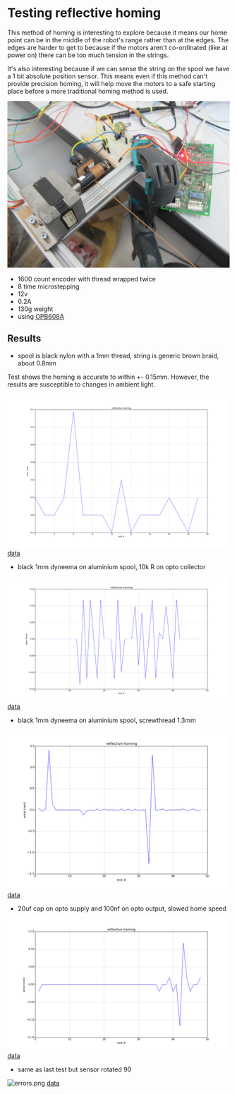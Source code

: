 # Testing reflective homing

This method of homing is interesting to explore because it means our home point can be in the middle of the robot's range rather than at the edges. The edges are harder to get to because if the motors aren't co-ordinated (like at power on) there can be too much tension in the strings.

It's also interesting because if we can sense the string on the spool we have a 1 bit absolute position sensor. This means even if this method can't provide precision homing, it will help move the motors to a safe starting place before a more traditional homing method is used.

![setup](ref_homing.jpg)

* 1600 count encoder with thread wrapped twice
* 8 time microstepping
* 12v
* 0.2A
* 130g weight
* using [OPB608A](http://uk.rs-online.com/web/p/photoelectric-sensors/1944018/?searchTerm=194+4018&relevancy-data=636F3D3126696E3D4931384E525353746F636B4E756D6265724D504E266C753D656E266D6D3D6D61746368616C6C26706D3D5E5C647B337D5B5C732D2F255C2E2C5D5C647B332C347D2426706F3D313426736E3D592673743D52535F53544F434B5F4E554D4245522677633D4E4F4E45267573743D3139342034303138267374613D3139343430313826)

## Results

* spool is black nylon with a 1mm thread, string is generic brown braid, about 0.8mm

Test shows the homing is accurate to within +- 0.15mm. However, the results are susceptible to changes in ambient light.

![errors.png](errors.png)
[data](home_errors.pkl)

* black 1mm dyneema on aluminium spool, 10k R on opto collector

![errors.png](errors-dyneema.png)
[data](home_errors-dyneema.pkl)

* black 1mm dyneema on aluminium spool, screwthread 1.3mm

![errors.png](errors-dyneema-screw.png)
[data](home_errors-dyneema-screwthread.pkl)

* 20uf cap on opto supply and 100nf on opto output, slowed home speed

![errors.png](errors-dyneema-screw-caps.png)
[data](home_errors-dyneema-screwthread-caps.pkl)

* same as last test but sensor rotated 90

![errors.png](errors-dyneema-screwthread-caps-rotated.png)
[data](home_errors-dyneema-screwthread-caps-rotated.pkl)
